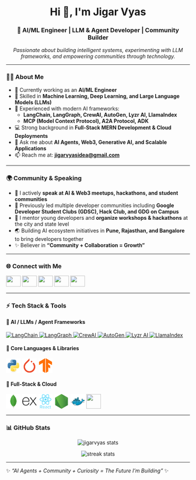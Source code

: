 <h1 align="center">Hi 👋, I'm Jigar Vyas</h1>
<h3 align="center">🚀 AI/ML Engineer | LLM & Agent Developer | Community Builder</h3>

<p align="center">
  <em>Passionate about building intelligent systems, experimenting with LLM frameworks, and empowering communities through technology.</em>
</p>

---

### 👨‍💻 About Me
- 🌱 Currently working as an **AI/ML Engineer**  
- 🔬 Skilled in **Machine Learning, Deep Learning, and Large Language Models (LLMs)**  
- 🧩 Experienced with modern AI frameworks:  
  - **LangChain, LangGraph, CrewAI, AutoGen, Lyzr AI, LlamaIndex**  
  - **MCP (Model Context Protocol), A2A Protocol, ADK**  
- 💻 Strong background in **Full-Stack MERN Development & Cloud Deployments**  
- 💬 Ask me about **AI Agents, Web3, Generative AI, and Scalable Applications**  
- 📫 Reach me at: **jigarvyasidea@gmail.com**

---

### 🌍 Community & Speaking
- 🎤 I actively **speak at AI & Web3 meetups, hackathons, and student communities**  
- 🚀 Previously led multiple developer communities including **Google Developer Student Clubs (GDSC), Hack Club, and GDG on Campus**  
- 🤝 I mentor young developers and **organize workshops & hackathons** at the city and state level  
- 🌏 Building AI ecosystem initiatives in **Pune, Rajasthan, and Bangalore** to bring developers together  
- ✨ Believer in **“Community + Collaboration = Growth”**

---

### 🌐 Connect with Me
<p align="left">
<a href="https://twitter.com/jigarvyasidea" target="blank"><img src="https://raw.githubusercontent.com/rahuldkjain/github-profile-readme-generator/master/src/images/icons/Social/twitter.svg" height="30" width="40" /></a>
<a href="https://linkedin.com/in/jigar-vyas-6a60251b8" target="blank"><img src="https://raw.githubusercontent.com/rahuldkjain/github-profile-readme-generator/master/src/images/icons/Social/linked-in-alt.svg" height="30" width="40" /></a>
<a href="https://instagram.com/mr_vyas_2002" target="blank"><img src="https://raw.githubusercontent.com/rahuldkjain/github-profile-readme-generator/master/src/images/icons/Social/instagram.svg" height="30" width="40" /></a>
<a href="https://www.youtube.com/channel/UCoZbhokPWgDOaf3pexTpxTw" target="blank"><img src="https://raw.githubusercontent.com/rahuldkjain/github-profile-readme-generator/master/src/images/icons/Social/youtube.svg" height="30" width="40" /></a>
<a href="https://www.hackerrank.com/jigarvyasidea" target="blank"><img src="https://raw.githubusercontent.com/rahuldkjain/github-profile-readme-generator/master/src/images/icons/Social/hackerrank.svg" height="30" width="40" /></a>
</p>

---

### ⚡ Tech Stack & Tools
#### 🔹 AI / LLMs / Agent Frameworks

<p>
  <!-- LangChain -->
  <a href="https://www.langchain.com/" target="_blank">
    <img src="https://raw.githubusercontent.com/gilbarbara/logos/main/logos/langchain-icon.svg" width="40" height="40" alt="LangChain"/>
  </a>

  <!-- LangGraph -->
  <a href="https://www.langchain.com/langgraph" target="_blank">
    <img src="https://raw.githubusercontent.com/langchain-ai/langgraph/main/docs/logo.png" width="40" height="40" alt="LangGraph"/>
  </a>

  <!-- CrewAI -->
  <a href="https://www.crewai.com/" target="_blank">
    <img src="https://raw.githubusercontent.com/crewAIInc/crewAI/main/docs/assets/logo.png" width="40" height="40" alt="CrewAI"/>
  </a>

  <!-- AutoGen -->
  <a href="https://github.com/microsoft/autogen" target="_blank">
    <img src="https://raw.githubusercontent.com/microsoft/autogen/main/imgs/autogen_logo.png" width="40" height="40" alt="AutoGen"/>
  </a>

  <!-- Lyzr AI -->
  <a href="https://www.lyzr.ai/" target="_blank">
    <img src="https://www.lyzr.ai/assets/logo.svg" width="40" height="40" alt="Lyzr AI"/>
  </a>

  <!-- LlamaIndex -->
  <a href="https://www.llamaindex.ai/" target="_blank">
    <img src="https://raw.githubusercontent.com/jerryjliu/llama_index/main/docs/logo.png" width="40" height="40" alt="LlamaIndex"/>
  </a>
</p>


#### 🔹 Core Languages & Libraries
<p>
  <a href="https://www.python.org/" target="_blank"><img src="https://raw.githubusercontent.com/devicons/devicon/master/icons/python/python-original.svg" width="40" height="40"/></a>
  <a href="https://pytorch.org/" target="_blank"><img src="https://raw.githubusercontent.com/devicons/devicon/master/icons/pytorch/pytorch-original.svg" width="40" height="40"/></a>
  <a href="https://www.tensorflow.org/" target="_blank"><img src="https://raw.githubusercontent.com/devicons/devicon/master/icons/tensorflow/tensorflow-original.svg" width="40" height="40"/></a>
</p>

#### 🔹 Full-Stack & Cloud
<p>
  <a href="https://www.mongodb.com/" target="_blank"><img src="https://raw.githubusercontent.com/devicons/devicon/master/icons/mongodb/mongodb-original.svg" width="40" height="40"/></a>
  <a href="https://expressjs.com/" target="_blank"><img src="https://raw.githubusercontent.com/devicons/devicon/master/icons/express/express-original.svg" width="40" height="40"/></a>
  <a href="https://react.dev/" target="_blank"><img src="https://raw.githubusercontent.com/devicons/devicon/master/icons/react/react-original-wordmark.svg" width="40" height="40"/></a>
  <a href="https://nodejs.org/" target="_blank"><img src="https://raw.githubusercontent.com/devicons/devicon/master/icons/nodejs/nodejs-original.svg" width="40" height="40"/></a>
  <a href="https://www.docker.com/" target="_blank"><img src="https://raw.githubusercontent.com/devicons/devicon/master/icons/docker/docker-original.svg" width="40" height="40"/></a>
  <a href="https://git-scm.com/" target="_blank"><img src="https://www.vectorlogo.zone/logos/git-scm/git-scm-icon.svg" width="40" height="40"/></a>
</p>

---

### 📊 GitHub Stats
<p align="center">
  <img src="https://github-readme-stats.vercel.app/api?username=jigarvyas&show_icons=true&theme=radical" alt="jigarvyas stats" />
</p>
<p align="center">
  <img src="https://github-readme-streak-stats.herokuapp.com/?user=jigarvyas&theme=radical" alt="streak stats" />
</p>

---

✨ _“AI Agents + Community + Curiosity = The Future I’m Building”_ ✨
